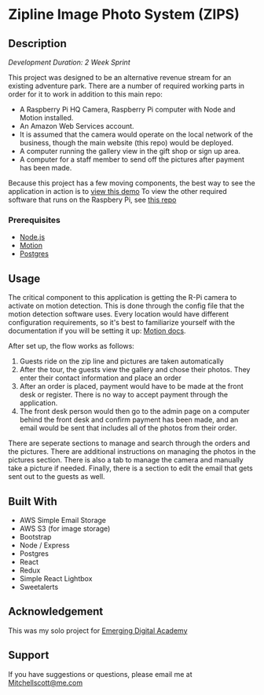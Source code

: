 # Zipline Image Photo System (ZIPS)

## Description

_Development Duration: 2 Week Sprint_

This project was designed to be an alternative revenue stream for an existing adventure park. There are a number of required working parts in order for it to work in addition to this main repo:

- A Raspberry Pi HQ Camera, Raspberry Pi computer with Node and Motion installed.
- An Amazon Web Services account.
- It is assumed that the camera would operate on the local network of the business, though the main website (this repo) would be deployed.
- A computer running the gallery view in the gift shop or sign up area.
- A computer for a staff member to send off the pictures after payment has been made.

Because this project has a few moving components, the best way to see the application in action is to [view this demo](https://www.youtube.com/watch?v=Ei-ZUtdrTKw)
To view the other required software that runs on the Raspbery Pi, see [this repo](https://github.com/Mitchellscot/zips-pi-server)

### Prerequisites

- [Node.js](https://nodejs.org/en/)
- [Motion](https://motion-project.github.io/)
- [Postgres](https://www.postgresql.org/download/)

## Usage
The critical component to this application is getting the R-Pi camera to activate on motion detection. This is done through the config file that the motion detection software uses. Every location would have different configuration requirements, so it's best to familiarize yourself with the documentation if you will be setting it up: [Motion docs](https://motion-project.github.io/motion_guide.html).

After set up, the flow works as follows:

1. Guests ride on the zip line and pictures are taken automatically
2. After the tour, the guests view the gallery and chose their photos. They enter their contact information and place an order
3. After an order is placed, payment would have to be made at the front desk or register. There is no way to accept payment through the application.
4. The front desk person would then go to the admin page on a computer behind the front desk and confirm payment has been made, and an email would be sent that includes all of the photos from their order.

There are seperate sections to manage and search through the orders and the pictures. There are additional instructions on managing the photos in the pictures section.
There is also a tab to manage the camera and manually take a picture if needed.
Finally, there is a section to edit the email that gets sent out to the guests as well.

## Built With

- AWS Simple Email Storage
- AWS S3 (for image storage)
- Bootstrap
- Node / Express
- Postgres
- React
- Redux
- Simple React Lightbox
- Sweetalerts

## Acknowledgement
This was my solo project for [Emerging Digital Academy](https://www.emergingacademy.org/) 

## Support
If you have suggestions or questions, please email me at Mitchellscott@me.com
